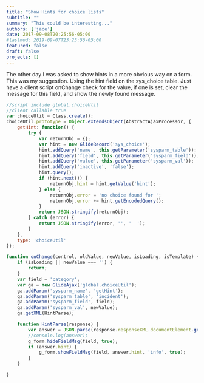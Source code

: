 ```yaml
---
title: "Show Hints for choice lists"
subtitle: ""
summary: "This could be interesting..."
authors: ['jace']
date: 2017-09-08T20:25:56-05:00
#lastmod: 2019-09-07T23:25:56-05:00
featured: false
draft: false
projects: []
---
```


The other day I was asked to show hints in a more obvious way on a form.
This was my suggestion. Using the hint field on the sys\_choice table.
Just have a client script onChange check for the value, if one is set,
clear the message for this field, and show the newly found message.

```js
//script include global.choiceUtil
//client callable true
var choiceUtil = Class.create();
choiceUtil.prototype = Object.extendsObject(AbstractAjaxProcessor, {
    getHint: function() {
        try {
            var returnObj = {};
            var hint = new GlideRecord('sys_choice');
            hint.addQuery('name', this.getParameter('sysparm_table'));
            hint.addQuery('field', this.getParameter('sysparm_field'));
            hint.addQuery('value', this.getParameter('sysparm_val'));
            hint.addQuery('inactive', 'false');
            hint.query();
            if (hint.next()) {
                returnObj.hint = hint.getValue('hint');
            } else {
                returnObj.error = 'no choice found for ';
                returnObj.error += hint.getEncodedQuery();
            }
            return JSON.stringify(returnObj);
        } catch (error) {
            return JSON.stringify(error, '', '  ');
        }
    },
    type: 'choiceUtil'
});
```

```js
function onChange(control, oldValue, newValue, isLoading, isTemplate) {
    if (isLoading || newValue === '') {
        return;
    }
    var field = 'category';
    var ga = new GlideAjax('global.choiceUtil');
    ga.addParam('sysparm_name', 'getHint');
    ga.addParam('sysparm_table', 'incident');
    ga.addParam('sysparm_field', field);
    ga.addParam('sysparm_val', newValue);
    ga.getXML(HintParse);

    function HintParse(response) {
        var answer = JSON.parse(response.responseXML.documentElement.getAttribute("answer"));
        //console.log(answer);
        g_form.hideFieldMsg(field, true);
        if (answer.hint) {
            g_form.showFieldMsg(field, answer.hint, 'info', true);
        }
    }

}
```
